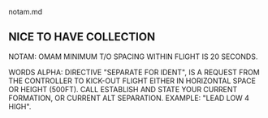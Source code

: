 notam.md

## NICE TO HAVE COLLECTION


NOTAM: OMAM MINIMUM T/O SPACING WITHIN FLIGHT IS 20 SECONDS.

WORDS ALPHA: DIRECTIVE "SEPARATE FOR IDENT", IS A REQUEST FROM THE CONTROLLER TO KICK-OUT FLIGHT EITHER IN HORIZONTAL SPACE OR HEIGHT (500FT). CALL ESTABLISH AND STATE YOUR CURRENT FORMATION, OR CURRENT ALT SEPARATION. EXAMPLE: "LEAD LOW 4 HIGH".